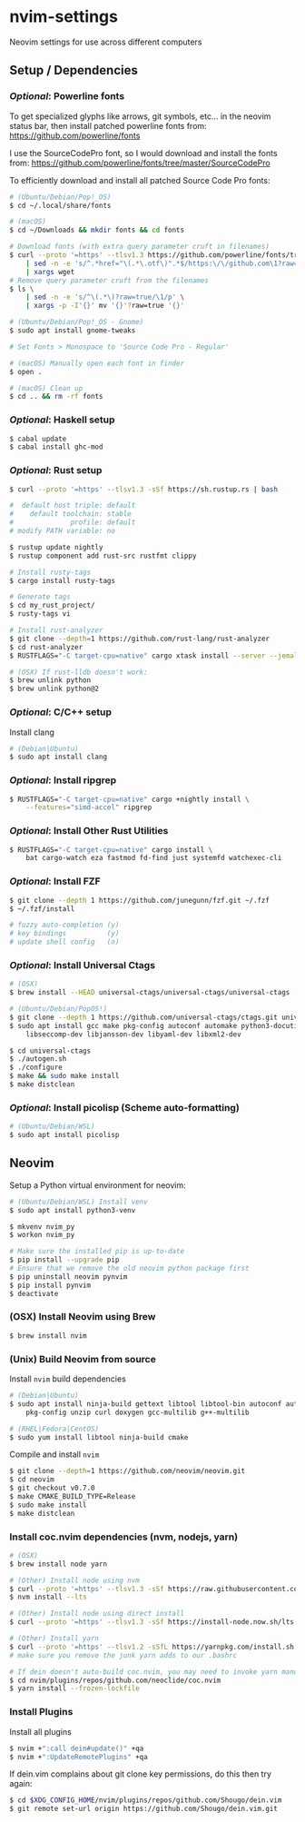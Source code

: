 nvim-settings
=============

Neovim settings for use across different computers


## Setup / Dependencies ##


### _Optional_: Powerline fonts ###

To get specialized glyphs like arrows, git symbols, etc... in the neovim status
bar, then install patched powerline fonts from:
https://github.com/powerline/fonts

I use the SourceCodePro font, so I would download and install the fonts from:
https://github.com/powerline/fonts/tree/master/SourceCodePro

To efficiently download and install all patched Source Code Pro fonts:

```bash
# (Ubuntu/Debian/Pop!_OS)
$ cd ~/.local/share/fonts

# (macOS)
$ cd ~/Downloads && mkdir fonts && cd fonts

# Download fonts (with extra query parameter cruft in filenames)
$ curl --proto '=https' --tlsv1.3 https://github.com/powerline/fonts/tree/master/SourceCodePro \
    | sed -n -e 's/^.*href="\(.*\.otf\)".*$/https:\/\/github.com\1?raw=true/p' \
    | xargs wget
# Remove query parameter cruft from the filenames
$ ls \
    | sed -n -e 's/^\(.*\)?raw=true/\1/p' \
    | xargs -p -I'{}' mv '{}'?raw=true '{}'

# (Ubuntu/Debian/Pop!_OS - Gnome)
$ sudo apt install gnome-tweaks

# Set Fonts > Monospace to 'Source Code Pro - Regular'

# (macOS) Manually open each font in finder
$ open .

# (macOS) Clean up
$ cd .. && rm -rf fonts
```


### _Optional_: Haskell setup ###

```bash
$ cabal update
$ cabal install ghc-mod
```


### _Optional_: Rust setup ###

```bash
$ curl --proto '=https' --tlsv1.3 -sSf https://sh.rustup.rs | bash

#  default host triple: default
#    default toolchain: stable
#              profile: default
# modify PATH variable: no

$ rustup update nightly
$ rustup component add rust-src rustfmt clippy

# Install rusty-tags
$ cargo install rusty-tags

# Generate tags
$ cd my_rust_project/
$ rusty-tags vi

# Install rust-analyzer
$ git clone --depth=1 https://github.com/rust-lang/rust-analyzer
$ cd rust-analyzer
$ RUSTFLAGS="-C target-cpu=native" cargo xtask install --server --jemalloc

# (OSX) If rust-lldb doesn't work:
$ brew unlink python
$ brew unlink python@2
```


### _Optional_: C/C++ setup ###

Install clang

```bash
# (Debian|Ubuntu)
$ sudo apt install clang
```


### _Optional_: Install ripgrep ###

```bash
$ RUSTFLAGS="-C target-cpu=native" cargo +nightly install \
    --features="simd-accel" ripgrep
```


### _Optional_: Install Other Rust Utilities ###

```bash
$ RUSTFLAGS="-C target-cpu=native" cargo install \
    bat cargo-watch eza fastmod fd-find just systemfd watchexec-cli

```


### _Optional_: Install FZF ###

```bash
$ git clone --depth 1 https://github.com/junegunn/fzf.git ~/.fzf
$ ~/.fzf/install

# fuzzy auto-completion (y)
# key bindings          (y)
# update shell config   (n)
```


### _Optional_: Install Universal Ctags ###

```bash
# (OSX)
$ brew install --HEAD universal-ctags/universal-ctags/universal-ctags

# (Ubuntu/Debian/PopOS!)
$ git clone --depth 1 https://github.com/universal-ctags/ctags.git universal-ctags
$ sudo apt install gcc make pkg-config autoconf automake python3-docutils \
    libseccomp-dev libjansson-dev libyaml-dev libxml2-dev

$ cd universal-ctags
$ ./autogen.sh
$ ./configure
$ make && sudo make install
$ make distclean
```


### _Optional_: Install picolisp (Scheme auto-formatting) ###

```bash
# (Ubuntu/Debian/WSL)
$ sudo apt install picolisp
```

## Neovim ##


Setup a Python virtual environment for neovim:

```bash
# (Ubuntu/Debian/WSL) Install venv
$ sudo apt install python3-venv

$ mkvenv nvim_py
$ workon nvim_py

# Make sure the installed pip is up-to-date
$ pip install --upgrade pip
# Ensure that we remove the old neovim python package first
$ pip uninstall neovim pynvim
$ pip install pynvim
$ deactivate
```


### (OSX) Install Neovim using Brew ###

```bash
$ brew install nvim
```


### (Unix) Build Neovim from source ###


Install `nvim` build dependencies

```bash
# (Debian|Ubuntu)
$ sudo apt install ninja-build gettext libtool libtool-bin autoconf automake cmake g++ \
    pkg-config unzip curl doxygen gcc-multilib g++-multilib

# (RHEL|Fedora|CentOS)
$ sudo yum install libtool ninja-build cmake
```

Compile and install `nvim`

```bash
$ git clone --depth=1 https://github.com/neovim/neovim.git
$ cd neovim
$ git checkout v0.7.0
$ make CMAKE_BUILD_TYPE=Release
$ sudo make install
$ make distclean
```


### Install coc.nvim dependencies (nvm, nodejs, yarn)

```bash
# (OSX)
$ brew install node yarn

# (Other) Install node using nvm
$ curl --proto '=https' --tlsv1.3 -sSf https://raw.githubusercontent.com/nvm-sh/nvm/v0.39.1/install.sh | bash
$ nvm install --lts

# (Other) Install node using direct install
$ curl --proto '=https' --tlsv1.3 -sSf https://install-node.now.sh/lts | bash

# (Other) Install yarn
$ curl --proto '=https' --tlsv1.2 -sSfL https://yarnpkg.com/install.sh | bash 
# make sure you remove the junk yarn adds to our .bashrc

# If dein doesn't auto-build coc.nvim, you may need to invoke yarn manually
$ cd nvim/plugins/repos/github.com/neoclide/coc.nvim
$ yarn install --frozen-lockfile
```


### Install Plugins ###

Install all plugins

```bash
$ nvim +":call dein#update()" +qa
$ nvim +":UpdateRemotePlugins" +qa
```

If dein.vim complains about git clone key permissions, do this then try again:

```bash
$ cd $XDG_CONFIG_HOME/nvim/plugins/repos/github.com/Shougo/dein.vim
$ git remote set-url origin https://github.com/Shougo/dein.vim.git
```
